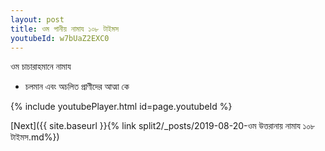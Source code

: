 ```yaml
---
layout: post
title: ওম পানীয় নামায ১০৮ টাইমস
youtubeId: w7bUaZ2EXC0
---
```

 
 
 ওম চাচারাহমানে নামায  
 
 -  চলমান এবং অচলিত প্রাণীদের আত্মা কে 
 
  
 
  
 
 
 
 
 
 


{% include youtubePlayer.html id=page.youtubeId %}
 
[Next]({{ site.baseurl }}{% link  split2/_posts/2019-08-20-ওম উত্তরানায় নামায ১০৮ টাইমস.md%})
 
